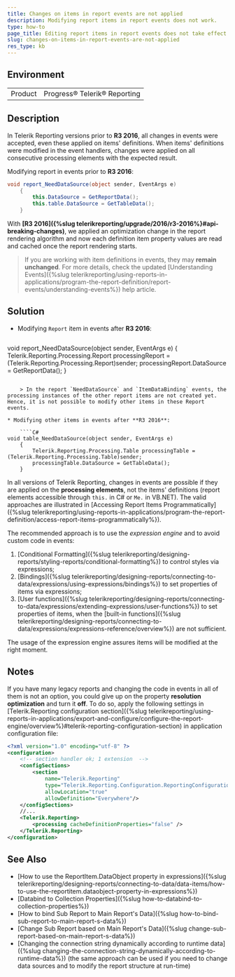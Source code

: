 ```yaml
---
title: Changes on items in report events are not applied
description: Modifying report items in report events does not work.
type: how-to
page_title: Editing report items in report events does not take effect
slug: changes-on-items-in-report-events-are-not-applied
res_type: kb
---
```


## Environment

<table>
	<tr>
		<td>Product</td>
		<td>Progress® Telerik® Reporting</td>
	</tr>
</table>


## Description 

In Telerik Reporting versions prior to **R3 2016**, all changes in events were accepted, even these applied on items' definitions. When items' definitions were modified in the event handlers, changes were applied on all consecutive processing elements with the expected result.

Modifying report in events prior to **R3 2016**:

````C#
void report_NeedDataSource(object sender, EventArgs e)
	{
		this.DataSource = GetReportData();
		this.table.DataSource = GetTableData();
	}
````

With **[R3 2016]({%slug telerikreporting/upgrade/2016/r3-2016%}#api-breaking-changes)**, we applied an optimization change in the report rendering algorithm and now each definition item property values are read and cached once the report rendering starts.

> If you are working with item definitions in events, they may **remain unchanged**. For more details, check the updated [Understanding Events]({%slug telerikreporting/using-reports-in-applications/program-the-report-definition/report-events/understanding-events%}) help article.

## Solution

* Modifying `Report` item in events after **R3 2016**:

	````C#
void report_NeedDataSource(object sender, EventArgs e)
	{
		Telerik.Reporting.Processing.Report processingReport = (Telerik.Reporting.Processing.Report)sender;
		processingReport.DataSource = GetReportData();
	}
````

	> In the report `NeedDataSource` and `ItemDataBinding` events, the processing instances of the other report items are not created yet. Hence, it is not possible to modify other items in these Report events.

* Modifying other items in events after **R3 2016**:

	````C#
void table_NeedDataSource(object sender, EventArgs e)
	{
		Telerik.Reporting.Processing.Table processingTable = (Telerik.Reporting.Processing.Table)sender;
		processingTable.DataSource = GetTableData();
	}
````


In all versions of Telerik Reporting, changes in events are possible if they are applied on the **processing elements**, not the items' definitions (report elements accessible through `this.` in C# or `Me.` in VB.NET). The valid approaches are illustrated in [Accessing Report Items Programmatically]({%slug telerikreporting/using-reports-in-applications/program-the-report-definition/access-report-items-programmatically%}).

The recommended approach is to use the *expression engine* and to avoid custom code in events:

1. [Conditional Formatting]({%slug telerikreporting/designing-reports/styling-reports/conditional-formatting%}) to control styles via expressions;
1. [Bindings]({%slug telerikreporting/designing-reports/connecting-to-data/expressions/using-expressions/bindings%}) to set properties of items via expressions;
1. [User functions]({%slug telerikreporting/designing-reports/connecting-to-data/expressions/extending-expressions/user-functions%}) to set properties of items, when the [built-in functions]({%slug telerikreporting/designing-reports/connecting-to-data/expressions/expressions-reference/overview%}) are not sufficient.

The usage of the expression engine assures items will be modified at the right moment.

## Notes

If you have many legacy reports and changing the code in events in all of them is not an option, you could give up on the property **resolution optimization** and turn it **off**. To do so, apply the following settings in [Telerik.Reporting configuration section]({%slug telerikreporting/using-reports-in-applications/export-and-configure/configure-the-report-engine/overview%}#telerik-reporting-configuration-section) in application configuration file:

````XML
<?xml version="1.0" encoding="utf-8" ?>
<configuration>
	<!-- section handler ok; 1 extension  -->
	<configSections>
		<section
			name="Telerik.Reporting"
			type="Telerik.Reporting.Configuration.ReportingConfigurationSection, Telerik.Reporting.Configuration, Culture=neutral, PublicKeyToken=a9d7983dfcc261be"
			allowLocation="true"
			allowDefinition="Everywhere"/>
	</configSections>
	//...
	<Telerik.Reporting>
		<processing cacheDefinitionProperties="false" />
	</Telerik.Reporting>
</configuration>
````

## See Also

* [How to use the ReportItem.DataObject property in expressions]({%slug telerikreporting/designing-reports/connecting-to-data/data-items/how-to-use-the-reportitem.dataobject-property-in-expressions%})
* [Databind to Collection Properties]({%slug how-to-databind-to-collection-properties%})
* [How to bind Sub Report to Main Report's Data]({%slug how-to-bind-sub-report-to-main-report-s-data%})
* [Change Sub Report based on Main Report's Data]({%slug change-sub-report-based-on-main-report-s-data%})
* [Changing the connection string dynamically according to runtime data]({%slug changing-the-connection-string-dynamically-according-to-runtime-data%}) (the same approach can be used if you need to change data sources and to modify the report structure at run-time)
